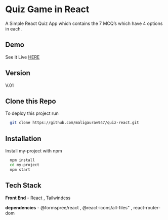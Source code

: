 
# Quiz Game in React

A Simple React Quiz App which contains the 7 MCQ’s which have 4 options in each.



## Demo

See it Live [HERE](https://maligaurav947.github.io/quiz-react/) 


## Version

V.01
## Clone this Repo

To deploy this project run

```bash
  git clone https://github.com/maligaurav947/quiz-react.git
```


## Installation

Install my-project with npm

```bash
  npm install
  cd my-project
  npm start
```
    
## Tech Stack

**Front End** - React , Tailwindcss 

**dependencies** - @formspree/react , @react-icons/all-files" , react-router-dom
